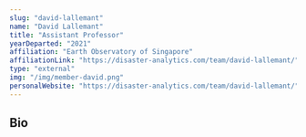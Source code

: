 ```yaml
---
slug: "david-lallemant"
name: "David Lallemant"
title: "Assistant Professor"
yearDeparted: "2021"
affiliation: "Earth Observatory of Singapore"
affiliationLink: "https://disaster-analytics.com/team/david-lallemant/"
type: "external"
img: "/img/member-david.png"
personalWebsite: "https://disaster-analytics.com/team/david-lallemant/"
---
```

## Bio

